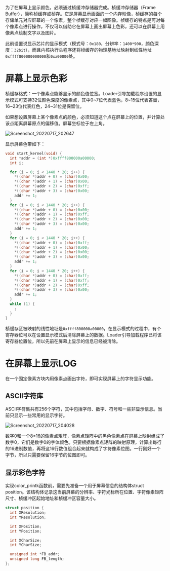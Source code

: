 为了在屏幕上显示颜色，必须通过桢缓冲存储器完成。桢缓冲存储器（Frame Buffer），简称桢缓存或桢存。它是屏幕显示画面的一个内存映像，桢缓存的每个存储单元对应屏幕的一个像素，整个桢缓存对应一幅图像。桢缓存的特点是可对每个像素点进行操作，不仅可以借助它在屏幕上画出屏幕上色彩，还可以在屏幕上用像素点绘制文字以及图片。

此前设置说显示芯片的显示模式（模式号：`0x180`，分辨率：`1400*900`，颜色深度：`32bit`），而且内核执行头程序还将桢缓存的物理基地址映射到线性地址`0xffff800000000000`和`0xa00000`处。

 # 屏幕上显示色彩

桢缓存格式：一个像素点能够显示的颜色值位宽。Loader引导加载程序设置的显示模式可支持32位颜色深度的像素点，其中0\~7位代表蓝色，8\~15位代表吝啬，16\~23位代表红色，24\~31位是保留位。

如果想设置屏幕上某个像素点的颜色，必须知道这个点在屏幕上的位置，并计算处该点距离屏幕原点的偏移值。屏幕坐标位于左上角。

![Screenshot_20220717_202647](https://img.ansore.top/2022/07/17/f0cb431f8823fce8937065a5dc12a1cb.png)

显示屏幕色带如下：

```c
void start_kernel(void) {
  int *addr = (int *)0xffff800000a00000;
  int i;

  for (i = 0; i < 1440 * 20; i++) {
    *((char *)addr + 0) = (char)0x00;
    *((char *)addr + 1) = (char)0x00;
    *((char *)addr + 2) = (char)0xff;
    *((char *)addr + 3) = (char)0x00;
    addr += 1;
  }
  for (i = 0; i < 1440 * 20; i++) {
    *((char *)addr + 0) = (char)0x00;
    *((char *)addr + 1) = (char)0xff;
    *((char *)addr + 2) = (char)0x00;
    *((char *)addr + 3) = (char)0x00;
    addr += 1;
  }
  for (i = 0; i < 1440 * 20; i++) {
    *((char *)addr + 0) = (char)0xff;
    *((char *)addr + 1) = (char)0x00;
    *((char *)addr + 2) = (char)0x00;
    *((char *)addr + 3) = (char)0x00;
    addr += 1;
  }
  for (i = 0; i < 1440 * 20; i++) {
    *((char *)addr + 0) = (char)0xff;
    *((char *)addr + 1) = (char)0xff;
    *((char *)addr + 2) = (char)0xff;
    *((char *)addr + 3) = (char)0x00;
    addr += 1;
  }
  while (1) {
    ;
  }
}
```

桢缓存区被映射的线性地址是`0xffff800000a00000`，在显示模式的过程中，有个寄存器位可以在设置显示模式后清除屏幕上的数据。Loader引导加载程序已将该寄存器位置位，所以先前在屏幕上显示的信息已经被清除。

# 在屏幕上显示LOG

在一个固定像素方块内用像素点画出字符，即可实现屏幕上的字符显示功能。

## ASCII字符库

ASCII字符集共有256个字符，其中包括字母、数字、符号和一些非显示信息。当前只显示一些常用的显示字符。

![Screenshot_20220717_204028](https://img.ansore.top/2022/07/17/f8954db257145db17c014f52bb72f95e.png)

数字0和一个8*16的像素点矩阵，像素点矩阵中的黑色像素点在屏幕上映射组成了数字0，它们是数字0的字体颜色。只要根据像素点矩阵的映射原理，计算出每行的16进制数值，再将这16行数值组合起来就构成了字符像素位图。一行刚好一个字节，所以只需要保留16字节的位图即可。

## 显示彩色字符

实现color_printk函数前，需要先准备一个用于屏幕信息的结构体struct position。该结构体记录这当前屏幕的分辨率、字符光标所在位置、字符像素矩阵尺寸、桢缓冲区起始地址和桢缓冲区容量大小。

```c
struct position {
  int XResolution;
  int YResolution;

  int XPosition;
  int YPosition;

  int XCharSize;
  int YCharSize;

  unsigned int *FB_addr;
  unsigned long FB_length;
};
```

